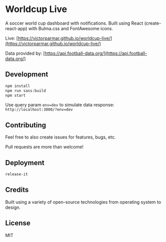# Worldcup Live

A soccer world cup dashboard with notifications. Built using React (create-react-app) with Bulma.css and FontAwesome icons.

Live: [https://victorparmar.github.io/worldcup-live/](https://victorparmar.github.io/worldcup-live/)

Data provided by: [https://api.football-data.org/](https://api.football-data.org/)

## Development

```bash
npm install
npm run sass:build
npm start
```

Use query param `env=dev` to simulate data response: `http://localhost:3000/?env=dev`

## Contributing

Feel free to also create issues for features, bugs, etc.

Pull requests are more than welcome!

## Deployment

```bash
release-it
```

## Credits

Built using a variety of open-source technologies from operating system to design.

## License

MIT
